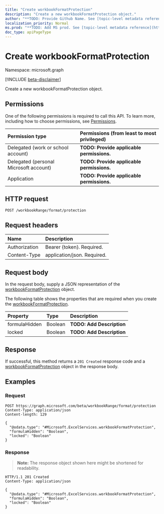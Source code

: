 ```yaml
---
title: "Create workbookFormatProtection"
description: "Create a new workbookFormatProtection object."
author: "**TODO: Provide Github Name. See [topic-level metadata reference](https://msgo.azurewebsites.net/add/document/guidelines/metadata.html#topic-level-metadata)**"
localization_priority: Normal
ms.prod: "**TODO: Add MS prod. See [topic-level metadata reference](https://msgo.azurewebsites.net/add/document/guidelines/metadata.html#topic-level-metadata)**"
doc_type: apiPageType
---
```


# Create workbookFormatProtection
Namespace: microsoft.graph

[!INCLUDE [beta-disclaimer](../../includes/beta-disclaimer.md)]

Create a new workbookFormatProtection object.

## Permissions
One of the following permissions is required to call this API. To learn more, including how to choose permissions, see [Permissions](/graph/permissions-reference).

|Permission type|Permissions (from least to most privileged)|
|:---|:---|
|Delegated (work or school account)|**TODO: Provide applicable permissions.**|
|Delegated (personal Microsoft account)|**TODO: Provide applicable permissions.**|
|Application|**TODO: Provide applicable permissions.**|

## HTTP request

<!-- {
  "blockType": "ignored"
}
-->
``` http
POST /workbookRange/format/protection
```

## Request headers
|Name|Description|
|:---|:---|
|Authorization|Bearer {token}. Required.|
|Content-Type|application/json. Required.|

## Request body
In the request body, supply a JSON representation of the [workbookFormatProtection](../resources/workbookformatprotection.md) object.

The following table shows the properties that are required when you create the [workbookFormatProtection](../resources/workbookformatprotection.md).

|Property|Type|Description|
|:---|:---|:---|
|formulaHidden|Boolean|**TODO: Add Description**|
|locked|Boolean|**TODO: Add Description**|



## Response

If successful, this method returns a `201 Created` response code and a [workbookFormatProtection](../resources/workbookformatprotection.md) object in the response body.

## Examples

### Request
<!-- {
  "blockType": "request",
  "name": "create_workbookformatprotection_from_"
}
-->
``` http
POST https://graph.microsoft.com/beta/workbookRange/format/protection
Content-Type: application/json
Content-length: 129

{
  "@odata.type": "#Microsoft.ExcelServices.workbookFormatProtection",
  "formulaHidden": "Boolean",
  "locked": "Boolean"
}
```


### Response
>**Note:** The response object shown here might be shortened for readability.
<!-- {
  "blockType": "response",
  "truncated": true,
  "@odata.type": "Microsoft.ExcelServices.workbookFormatProtection"
}
-->
``` http
HTTP/1.1 201 Created
Content-Type: application/json

{
  "@odata.type": "#Microsoft.ExcelServices.workbookFormatProtection",
  "formulaHidden": "Boolean",
  "locked": "Boolean"
}
```

